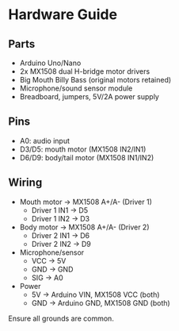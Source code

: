 # Hardware Guide

## Parts
- Arduino Uno/Nano
- 2x MX1508 dual H-bridge motor drivers
- Big Mouth Billy Bass (original motors retained)
- Microphone/sound sensor module
- Breadboard, jumpers, 5V/2A power supply

## Pins
- A0: audio input
- D3/D5: mouth motor (MX1508 IN2/IN1)
- D6/D9: body/tail motor (MX1508 IN1/IN2)

## Wiring
- Mouth motor → MX1508 A+/A- (Driver 1)
  - Driver 1 IN1 → D5
  - Driver 1 IN2 → D3
- Body motor → MX1508 A+/A- (Driver 2)
  - Driver 2 IN1 → D6
  - Driver 2 IN2 → D9
- Microphone/sensor
  - VCC → 5V
  - GND → GND
  - SIG → A0
- Power
  - 5V → Arduino VIN, MX1508 VCC (both)
  - GND → Arduino GND, MX1508 GND (both)

Ensure all grounds are common.